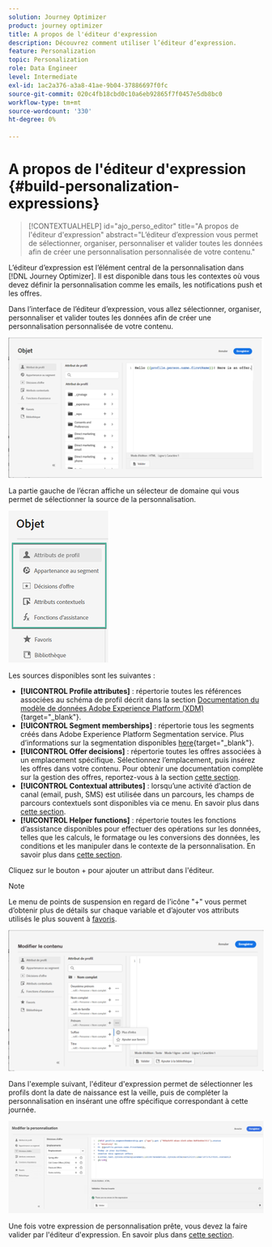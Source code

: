 ```yaml
---
solution: Journey Optimizer
product: journey optimizer
title: A propos de l'éditeur d'expression
description: Découvrez comment utiliser l’éditeur d’expression.
feature: Personalization
topic: Personalization
role: Data Engineer
level: Intermediate
exl-id: 1ac2a376-a3a8-41ae-9b04-37886697f0fc
source-git-commit: 020c4fb18cbd0c10a6eb92865f7f0457e5db8bc0
workflow-type: tm+mt
source-wordcount: '330'
ht-degree: 0%

---
```


# A propos de l&#39;éditeur d&#39;expression {#build-personalization-expressions}

>[!CONTEXTUALHELP]
>id="ajo_perso_editor"
>title="A propos de l&#39;éditeur d&#39;expression"
>abstract="L’éditeur d’expression vous permet de sélectionner, organiser, personnaliser et valider toutes les données afin de créer une personnalisation personnalisée de votre contenu."

L’éditeur d’expression est l’élément central de la personnalisation dans [!DNL Journey Optimizer]. Il est disponible dans tous les contextes où vous devez définir la personnalisation comme les emails, les notifications push et les offres.

Dans l’interface de l’éditeur d’expression, vous allez sélectionner, organiser, personnaliser et valider toutes les données afin de créer une personnalisation personnalisée de votre contenu.

![](assets/perso_ee1.png)

La partie gauche de l’écran affiche un sélecteur de domaine qui vous permet de sélectionner la source de la personnalisation.

![](assets/perso_ee3.png)

Les sources disponibles sont les suivantes :

* **[!UICONTROL Profile attributes]** : répertorie toutes les références associées au schéma de profil décrit dans la section [Documentation du modèle de données Adobe Experience Platform (XDM)](https://experienceleague.adobe.com/docs/experience-platform/xdm/home.html){target=&quot;_blank&quot;}.
* **[!UICONTROL Segment memberships]** : répertorie tous les segments créés dans Adobe Experience Platform Segmentation service. Plus d’informations sur la segmentation disponibles [here](https://experienceleague.adobe.com/docs/experience-platform/segmentation/home.html){target=&quot;_blank&quot;}.
* **[!UICONTROL Offer decisions]** : répertorie toutes les offres associées à un emplacement spécifique. Sélectionnez l’emplacement, puis insérez les offres dans votre contenu. Pour obtenir une documentation complète sur la gestion des offres, reportez-vous à la section [cette section](../email/add-offers-email.md).
* **[!UICONTROL Contextual attributes]** : lorsqu’une activité d’action de canal (email, push, SMS) est utilisée dans un parcours, les champs de parcours contextuels sont disponibles via ce menu. En savoir plus dans [cette section](personalization-use-case.md).
* **[!UICONTROL Helper functions]** : répertorie toutes les fonctions d’assistance disponibles pour effectuer des opérations sur les données, telles que les calculs, le formatage ou les conversions des données, les conditions et les manipuler dans le contexte de la personnalisation. En savoir plus dans [cette section](functions/functions.md).

Cliquez sur le bouton + pour ajouter un attribut dans l&#39;éditeur.

>[!NOTE]
>
>Le menu de points de suspension en regard de l’icône &quot;+&quot; vous permet d’obtenir plus de détails sur chaque variable et d’ajouter vos attributs utilisés le plus souvent à [favoris](personalization-favorites.md).

![](assets/attribute-details.png)

Dans l&#39;exemple suivant, l&#39;éditeur d&#39;expression permet de sélectionner les profils dont la date de naissance est la veille, puis de compléter la personnalisation en insérant une offre spécifique correspondant à cette journée.

![](assets/perso_ee2.png)

Une fois votre expression de personnalisation prête, vous devez la faire valider par l&#39;éditeur d&#39;expression. En savoir plus dans [cette section](personalization-validation.md).
